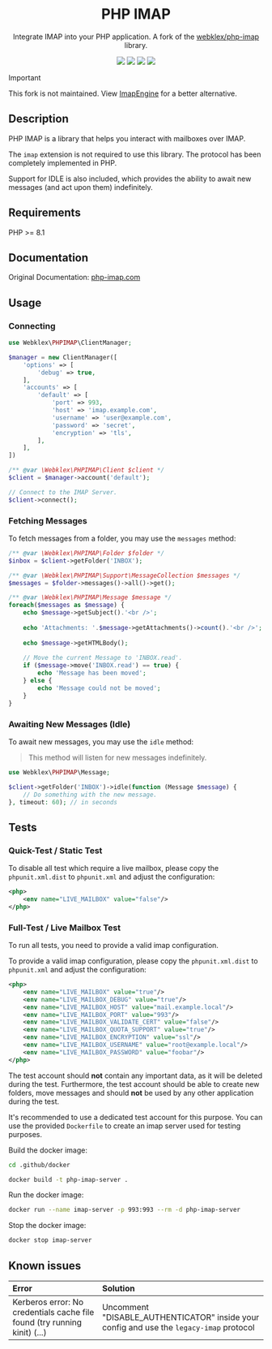 <h1 align="center">PHP IMAP</h1>
    
<p align="center">Integrate IMAP into your PHP application. A fork of the <a href="https://github.com/Webklex/php-imap" target="_blank">webklex/php-imap</a> library.</p>

<p align="center">
<a href="https://github.com/stevebauman/php-imap/actions"><img src="https://img.shields.io/github/actions/workflow/status/stevebauman/php-imap/run-tests.yml?branch=master&style=flat-square"></a>
<a href="https://packagist.org/packages/stevebauman/php-imap"><img src="https://img.shields.io/packagist/dt/stevebauman/php-imap.svg?style=flat-square"></a>
<a href="https://packagist.org/packages/stevebauman/php-imap"><img src="https://img.shields.io/packagist/v/stevebauman/php-imap.svg?style=flat-square"></a>
<a href="https://packagist.org/packages/stevebauman/php-imap"><img src="https://img.shields.io/packagist/l/stevebauman/php-imap.svg?style=flat-square"></a>
</p>

> [!important]
> This fork is not maintained. View [ImapEngine](https://github.com/DirectoryTree/ImapEngine) for a better alternative.

## Description

PHP IMAP is a library that helps you interact with mailboxes over IMAP.

The `imap` extension is not required to use this library. The protocol has been completely implemented in PHP.

Support for IDLE is also included, which provides the ability to await new messages (and act upon them) indefinitely.

## Requirements

PHP >= 8.1

## Documentation

Original Documentation: [php-imap.com](https://www.php-imap.com/)

## Usage

### Connecting

```php
use Webklex\PHPIMAP\ClientManager;

$manager = new ClientManager([
    'options' => [
        'debug' => true,
    ],
    'accounts' => [
        'default' => [
            'port' => 993,
            'host' => 'imap.example.com',
            'username' => 'user@example.com',
            'password' => 'secret',
            'encryption' => 'tls',
        ],
    ],
])

/** @var \Webklex\PHPIMAP\Client $client */
$client = $manager->account('default');

// Connect to the IMAP Server.
$client->connect();
```

### Fetching Messages

To fetch messages from a folder, you may use the `messages` method:

```php
/** @var \Webklex\PHPIMAP\Folder $folder */
$inbox = $client->getFolder('INBOX');

/** @var \Webklex\PHPIMAP\Support\MessageCollection $messages */
$messages = $folder->messages()->all()->get();

/** @var \Webklex\PHPIMAP\Message $message */
foreach($messages as $message) {
    echo $message->getSubject().'<br />';
    
    echo 'Attachments: '.$message->getAttachments()->count().'<br />';
    
    echo $message->getHTMLBody();
    
    // Move the current Message to 'INBOX.read'.
    if ($message->move('INBOX.read') == true) {
        echo 'Message has been moved';
    } else {
        echo 'Message could not be moved';
    }
}
```

### Awaiting New Messages (Idle)

To await new messages, you may use the `idle` method:

> This method will listen for new messages indefinitely.

```php
use Webklex\PHPIMAP\Message;

$client->getFolder('INBOX')->idle(function (Message $message) {
    // Do something with the new message.
}, timeout: 60); // in seconds
```

## Tests

### Quick-Test / Static Test

To disable all test which require a live mailbox, please copy the `phpunit.xml.dist` to `phpunit.xml` and adjust the configuration:
```xml
<php>
    <env name="LIVE_MAILBOX" value="false"/>
</php>
```

### Full-Test / Live Mailbox Test

To run all tests, you need to provide a valid imap configuration.

To provide a valid imap configuration, please copy the `phpunit.xml.dist` to `phpunit.xml` and adjust the configuration:
```xml
<php>
    <env name="LIVE_MAILBOX" value="true"/>
    <env name="LIVE_MAILBOX_DEBUG" value="true"/>
    <env name="LIVE_MAILBOX_HOST" value="mail.example.local"/>
    <env name="LIVE_MAILBOX_PORT" value="993"/>
    <env name="LIVE_MAILBOX_VALIDATE_CERT" value="false"/>
    <env name="LIVE_MAILBOX_QUOTA_SUPPORT" value="true"/>
    <env name="LIVE_MAILBOX_ENCRYPTION" value="ssl"/>
    <env name="LIVE_MAILBOX_USERNAME" value="root@example.local"/>
    <env name="LIVE_MAILBOX_PASSWORD" value="foobar"/>
</php>
```

The test account should **not** contain any important data, as it will be deleted during the test.
Furthermore, the test account should be able to create new folders, move messages and should **not** be used by any other
application during the test.

It's recommended to use a dedicated test account for this purpose. You can use the provided `Dockerfile` to create an imap server used for testing purposes.

Build the docker image:
```bash
cd .github/docker

docker build -t php-imap-server .
```
Run the docker image:
```bash
docker run --name imap-server -p 993:993 --rm -d php-imap-server
```
Stop the docker image:
```bash
docker stop imap-server
```

## Known issues

| Error                                                                      | Solution                                                                                |
|:---------------------------------------------------------------------------|:----------------------------------------------------------------------------------------|
| Kerberos error: No credentials cache file found (try running kinit) (...)  | Uncomment "DISABLE_AUTHENTICATOR" inside your config and use the `legacy-imap` protocol |
